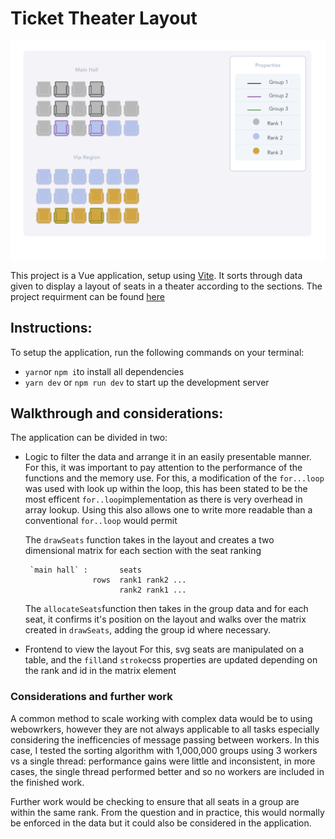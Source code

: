 # Ticket Theater Layout

![Theater](https://github.com/davidkayce/GUTS-Ticket/blob/main/theater.png)

This project is a Vue application, setup using [Vite](https://vitejs.dev). It sorts through data given to display a layout of seats in a theater according to the sections. The project requirment can be found [here](https://github.com/davidkayce/Seating/blob/main/requirement.pdf)

## Instructions:

To setup the application, run the following commands on your terminal: 

- `yarn`or `npm i`to install all dependencies
- `yarn dev` or `npm run dev` to start up the development server

## Walkthrough and considerations:

The application can be divided in two:

- Logic to filter the data and arrange it in an easily presentable manner. 
  For this, it was important to pay attention to the performance of the functions and the memory use. For this, a modification of the `for...loop` was used with look up within the loop, this has been stated to be the most efficent `for..loop`implementation as there is very overhead in array lookup. Using this also allows one to write more readable than a conventional `for..loop` would permit

  The `drawSeats` function takes in the layout and creates a two dimensional matrix for each section with the seat ranking

       `main hall` :       seats
                     rows  rank1 rank2 ... 
                           rank2 rank1 ...

  The `allocateSeats`function then takes in the group data and for each seat, it confirms it's position on the layout and walks over the matrix created in `drawSeats`, adding the group id where necessary.

- Frontend to view the layout
  For this, svg seats are manipulated on a table, and the `fill`and `stroke`css properties are updated depending on the rank and id in the matrix element

### Considerations and further work

A common method to scale working with complex data would be to using webowrkers, however they are not always applicable to all tasks especially considering the inefficencies of message passing between workers. In this case, I tested the sorting algorithm with 1,000,000 groups using 3 workers vs a single thread: performance gains were little and inconsistent, in more cases, the single thread performed better and so no workers are included in the finished work.

Further work would be checking to ensure that all seats in a group are within the same rank. From the question and in practice, this would normally be enforced in the data but it could also be considered in the application.


